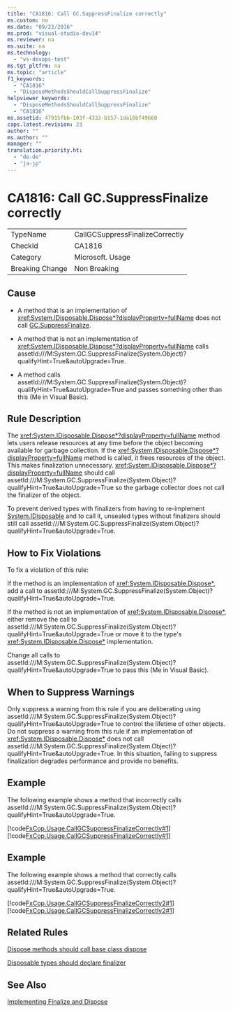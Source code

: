 ```yaml
---
title: "CA1816: Call GC.SuppressFinalize correctly"
ms.custom: na
ms.date: "09/22/2016"
ms.prod: "visual-studio-dev14"
ms.reviewer: na
ms.suite: na
ms.technology: 
  - "vs-devops-test"
ms.tgt_pltfrm: na
ms.topic: "article"
f1_keywords: 
  - "CA1816"
  - "DisposeMethodsShouldCallSuppressFinalize"
helpviewer_keywords: 
  - "DisposeMethodsShouldCallSuppressFinalize"
  - "CA1816"
ms.assetid: 47915fbb-103f-4333-b157-1da16bf49660
caps.latest.revision: 23
author: ""
ms.author: ""
manager: ""
translation.priority.ht: 
  - "de-de"
  - "ja-jp"
---
```

# CA1816: Call GC.SuppressFinalize correctly
|||  
|-|-|  
|TypeName|CallGCSuppressFinalizeCorrectly|  
|CheckId|CA1816|  
|Category|Microsoft. Usage|  
|Breaking Change|Non Breaking|  
  
## Cause  
  
-   A method that is an implementation of <xref:System.IDisposable.Dispose*?displayProperty=fullName> does not call [GC.SuppressFinalize](assetId:///M:System.GC.SuppressFinalize(System.Object)?qualifyHint=True&autoUpgrade=True).  
  
-   A method that is not an implementation of <xref:System.IDisposable.Dispose*?displayProperty=fullName> calls assetId:///M:System.GC.SuppressFinalize(System.Object)?qualifyHint=True&autoUpgrade=True.  
  
-   A method calls assetId:///M:System.GC.SuppressFinalize(System.Object)?qualifyHint=True&autoUpgrade=True and passes something other than this (Me in Visual Basic).  
  
## Rule Description  
 The <xref:System.IDisposable.Dispose*?displayProperty=fullName> method lets users release resources at any time before the object becoming available for garbage collection. If the <xref:System.IDisposable.Dispose*?displayProperty=fullName> method is called, it frees resources of the object. This makes finalization unnecessary. <xref:System.IDisposable.Dispose*?displayProperty=fullName> should call assetId:///M:System.GC.SuppressFinalize(System.Object)?qualifyHint=True&autoUpgrade=True so the garbage collector does not call the finalizer of the object.  
  
 To prevent derived types with finalizers from having to re-implement [System.IDisposable](assetId:///System.IDisposable?qualifyHint=True&autoUpgrade=False) and to call it, unsealed types without finalizers should still call assetId:///M:System.GC.SuppressFinalize(System.Object)?qualifyHint=True&autoUpgrade=True.  
  
## How to Fix Violations  
 To fix a violation of this rule:  
  
 If the method is an implementation of <xref:System.IDisposable.Dispose*>, add a call to assetId:///M:System.GC.SuppressFinalize(System.Object)?qualifyHint=True&autoUpgrade=True.  
  
 If the method is not an implementation of <xref:System.IDisposable.Dispose*>, either remove the call to assetId:///M:System.GC.SuppressFinalize(System.Object)?qualifyHint=True&autoUpgrade=True or move it to the type's <xref:System.IDisposable.Dispose*> implementation.  
  
 Change all calls to assetId:///M:System.GC.SuppressFinalize(System.Object)?qualifyHint=True&autoUpgrade=True to pass this (Me in Visual Basic).  
  
## When to Suppress Warnings  
 Only suppress a warning from this rule if you are deliberating using assetId:///M:System.GC.SuppressFinalize(System.Object)?qualifyHint=True&autoUpgrade=True to control the lifetime of other objects. Do not suppress a warning from this rule if an implementation of <xref:System.IDisposable.Dispose*> does not call assetId:///M:System.GC.SuppressFinalize(System.Object)?qualifyHint=True&autoUpgrade=True. In this situation, failing to suppress finalization degrades performance and provide no benefits.  
  
## Example  
 The following example shows a method that incorrectly calls assetId:///M:System.GC.SuppressFinalize(System.Object)?qualifyHint=True&autoUpgrade=True.  
  
 [!code[FxCop.Usage.CallGCSuppressFinalizeCorrectly#1](../vs140/codesnippet/VisualBasic/ca1816--call-gc.suppressfinalize-correctly_1.vb)]
[!code[FxCop.Usage.CallGCSuppressFinalizeCorrectly#1](../vs140/codesnippet/CSharp/ca1816--call-gc.suppressfinalize-correctly_1.cs)]  
  
## Example  
 The following example shows a method that correctly calls assetId:///M:System.GC.SuppressFinalize(System.Object)?qualifyHint=True&autoUpgrade=True.  
  
 [!code[FxCop.Usage.CallGCSuppressFinalizeCorrectly2#1](../vs140/codesnippet/VisualBasic/ca1816--call-gc.suppressfinalize-correctly_2.vb)]
[!code[FxCop.Usage.CallGCSuppressFinalizeCorrectly2#1](../vs140/codesnippet/CSharp/ca1816--call-gc.suppressfinalize-correctly_2.cs)]  
  
## Related Rules  
 [Dispose methods should call base class dispose](../vs140/ca2215--dispose-methods-should-call-base-class-dispose.md)  
  
 [Disposable types should declare finalizer](../vs140/ca2216--disposable-types-should-declare-finalizer.md)  
  
## See Also  
 [Implementing Finalize and Dispose](assetId:///31a6c13b-d6a2-492b-9a9f-e5238c983bcb)